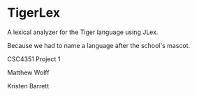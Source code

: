 # TigerLex
A lexical analyzer for the Tiger language using JLex.

Because we had to name a language after the school's mascot.

CSC4351 Project 1

Matthew Wolff

Kristen Barrett
